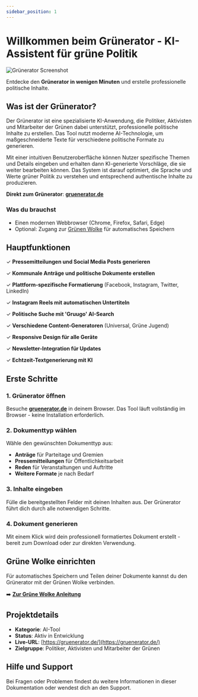 ```yaml
---
sidebar_position: 1
---
```


# Willkommen beim Grünerator - KI-Assistent für grüne Politik

![Grünerator Screenshot](/img/screenshot_gruenerator.png)

Entdecke den **Grünerator in wenigen Minuten** und erstelle professionelle politische Inhalte.

## Was ist der Grünerator?

Der Grünerator ist eine spezialisierte KI-Anwendung, die Politiker, Aktivisten und Mitarbeiter der Grünen dabei unterstützt, professionelle politische Inhalte zu erstellen. Das Tool nutzt moderne AI-Technologie, um maßgeschneiderte Texte für verschiedene politische Formate zu generieren.

Mit einer intuitiven Benutzeroberfläche können Nutzer spezifische Themen und Details eingeben und erhalten dann KI-generierte Vorschläge, die sie weiter bearbeiten können. Das System ist darauf optimiert, die Sprache und Werte grüner Politik zu verstehen und entsprechend authentische Inhalte zu produzieren.

**Direkt zum Grünerator**: **[gruenerator.de](https://gruenerator.de)**

### Was du brauchst

- Einen modernen Webbrowser (Chrome, Firefox, Safari, Edge)
- Optional: Zugang zur [Grünen Wolke](https://wolke.netzbegruenung.de) für automatisches Speichern

## Hauptfunktionen

✓ **Pressemitteilungen und Social Media Posts generieren**

✓ **Kommunale Anträge und politische Dokumente erstellen**

✓ **Plattform-spezifische Formatierung** (Facebook, Instagram, Twitter, LinkedIn)

✓ **Instagram Reels mit automatischen Untertiteln**

✓ **Politische Suche mit 'Gruugo' AI-Search**

✓ **Verschiedene Content-Generatoren** (Universal, Grüne Jugend)

✓ **Responsive Design für alle Geräte**

✓ **Newsletter-Integration für Updates**

✓ **Echtzeit-Textgenerierung mit KI**

## Erste Schritte

### 1. Grünerator öffnen

Besuche **[gruenerator.de](https://gruenerator.de)** in deinem Browser. Das Tool läuft vollständig im Browser - keine Installation erforderlich.

### 2. Dokumenttyp wählen

Wähle den gewünschten Dokumenttyp aus:
- **Anträge** für Parteitage und Gremien
- **Pressemitteilungen** für Öffentlichkeitsarbeit  
- **Reden** für Veranstaltungen und Auftritte
- **Weitere Formate** je nach Bedarf

### 3. Inhalte eingeben

Fülle die bereitgestellten Felder mit deinen Inhalten aus. Der Grünerator führt dich durch alle notwendigen Schritte.

### 4. Dokument generieren

Mit einem Klick wird dein professionell formatiertes Dokument erstellt - bereit zum Download oder zur direkten Verwendung.

## Grüne Wolke einrichten

Für automatisches Speichern und Teilen deiner Dokumente kannst du den Grünerator mit der Grünen Wolke verbinden.

➡️ **[Zur Grüne Wolke Anleitung](/docs/gruene-wolke-tutorial)**

## Projektdetails

- **Kategorie**: AI-Tool
- **Status**: Aktiv in Entwicklung
- **Live-URL**: [https://gruenerator.de/](https://gruenerator.de/)
- **Zielgruppe**: Politiker, Aktivisten und Mitarbeiter der Grünen

## Hilfe und Support

Bei Fragen oder Problemen findest du weitere Informationen in dieser Dokumentation oder wendest dich an den Support.
